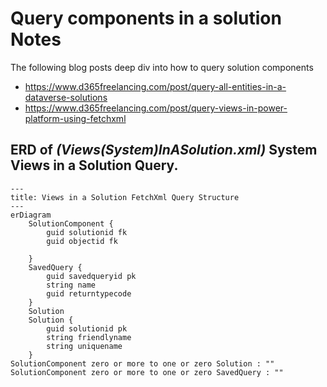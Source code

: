 # Query components in a solution Notes
The following blog posts deep div into how to query solution components 
- https://www.d365freelancing.com/post/query-all-entities-in-a-dataverse-solutions
- https://www.d365freelancing.com/post/query-views-in-power-platform-using-fetchxml

## ERD of _(Views(System)InASolution.xml)_ System Views in a Solution Query.
```mermaid
---
title: Views in a Solution FetchXml Query Structure
---
erDiagram
    SolutionComponent {
        guid solutionid fk
        guid objectid fk 

    }
    SavedQuery {
        guid savedqueryid pk
        string name
        guid returntypecode
    }
    Solution
    Solution {
        guid solutionid pk
        string friendlyname
        string uniquename
    }
SolutionComponent zero or more to one or zero Solution : ""
SolutionComponent zero or more to one or zero SavedQuery : ""
```
